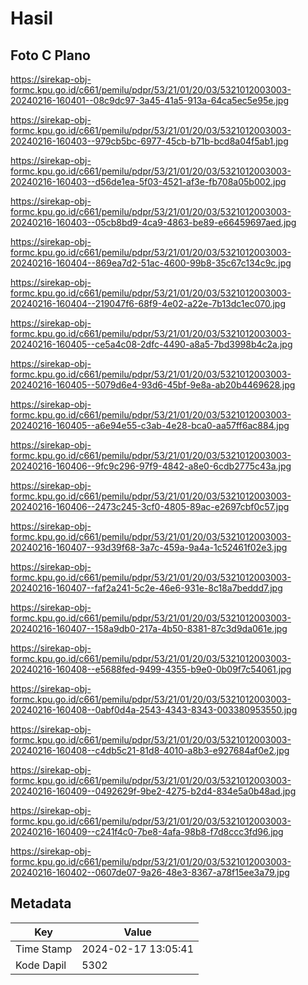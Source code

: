 # Hasil

## Foto C Plano

https://sirekap-obj-formc.kpu.go.id/c661/pemilu/pdpr/53/21/01/20/03/5321012003003-20240216-160401--08c9dc97-3a45-41a5-913a-64ca5ec5e95e.jpg

https://sirekap-obj-formc.kpu.go.id/c661/pemilu/pdpr/53/21/01/20/03/5321012003003-20240216-160403--979cb5bc-6977-45cb-b71b-bcd8a04f5ab1.jpg

https://sirekap-obj-formc.kpu.go.id/c661/pemilu/pdpr/53/21/01/20/03/5321012003003-20240216-160403--d56de1ea-5f03-4521-af3e-fb708a05b002.jpg

https://sirekap-obj-formc.kpu.go.id/c661/pemilu/pdpr/53/21/01/20/03/5321012003003-20240216-160403--05cb8bd9-4ca9-4863-be89-e66459697aed.jpg

https://sirekap-obj-formc.kpu.go.id/c661/pemilu/pdpr/53/21/01/20/03/5321012003003-20240216-160404--869ea7d2-51ac-4600-99b8-35c67c134c9c.jpg

https://sirekap-obj-formc.kpu.go.id/c661/pemilu/pdpr/53/21/01/20/03/5321012003003-20240216-160404--219047f6-68f9-4e02-a22e-7b13dc1ec070.jpg

https://sirekap-obj-formc.kpu.go.id/c661/pemilu/pdpr/53/21/01/20/03/5321012003003-20240216-160405--ce5a4c08-2dfc-4490-a8a5-7bd3998b4c2a.jpg

https://sirekap-obj-formc.kpu.go.id/c661/pemilu/pdpr/53/21/01/20/03/5321012003003-20240216-160405--5079d6e4-93d6-45bf-9e8a-ab20b4469628.jpg

https://sirekap-obj-formc.kpu.go.id/c661/pemilu/pdpr/53/21/01/20/03/5321012003003-20240216-160405--a6e94e55-c3ab-4e28-bca0-aa57ff6ac884.jpg

https://sirekap-obj-formc.kpu.go.id/c661/pemilu/pdpr/53/21/01/20/03/5321012003003-20240216-160406--9fc9c296-97f9-4842-a8e0-6cdb2775c43a.jpg

https://sirekap-obj-formc.kpu.go.id/c661/pemilu/pdpr/53/21/01/20/03/5321012003003-20240216-160406--2473c245-3cf0-4805-89ac-e2697cbf0c57.jpg

https://sirekap-obj-formc.kpu.go.id/c661/pemilu/pdpr/53/21/01/20/03/5321012003003-20240216-160407--93d39f68-3a7c-459a-9a4a-1c52461f02e3.jpg

https://sirekap-obj-formc.kpu.go.id/c661/pemilu/pdpr/53/21/01/20/03/5321012003003-20240216-160407--faf2a241-5c2e-46e6-931e-8c18a7beddd7.jpg

https://sirekap-obj-formc.kpu.go.id/c661/pemilu/pdpr/53/21/01/20/03/5321012003003-20240216-160407--158a9db0-217a-4b50-8381-87c3d9da061e.jpg

https://sirekap-obj-formc.kpu.go.id/c661/pemilu/pdpr/53/21/01/20/03/5321012003003-20240216-160408--e5688fed-9499-4355-b9e0-0b09f7c54061.jpg

https://sirekap-obj-formc.kpu.go.id/c661/pemilu/pdpr/53/21/01/20/03/5321012003003-20240216-160408--0abf0d4a-2543-4343-8343-003380953550.jpg

https://sirekap-obj-formc.kpu.go.id/c661/pemilu/pdpr/53/21/01/20/03/5321012003003-20240216-160408--c4db5c21-81d8-4010-a8b3-e927684af0e2.jpg

https://sirekap-obj-formc.kpu.go.id/c661/pemilu/pdpr/53/21/01/20/03/5321012003003-20240216-160409--0492629f-9be2-4275-b2d4-834e5a0b48ad.jpg

https://sirekap-obj-formc.kpu.go.id/c661/pemilu/pdpr/53/21/01/20/03/5321012003003-20240216-160409--c241f4c0-7be8-4afa-98b8-f7d8ccc3fd96.jpg

https://sirekap-obj-formc.kpu.go.id/c661/pemilu/pdpr/53/21/01/20/03/5321012003003-20240216-160402--0607de07-9a26-48e3-8367-a78f15ee3a79.jpg


## Metadata

| Key        | Value               |
| ---------- | ------------------- |
| Time Stamp | 2024-02-17 13:05:41 |
| Kode Dapil | 5302                |



